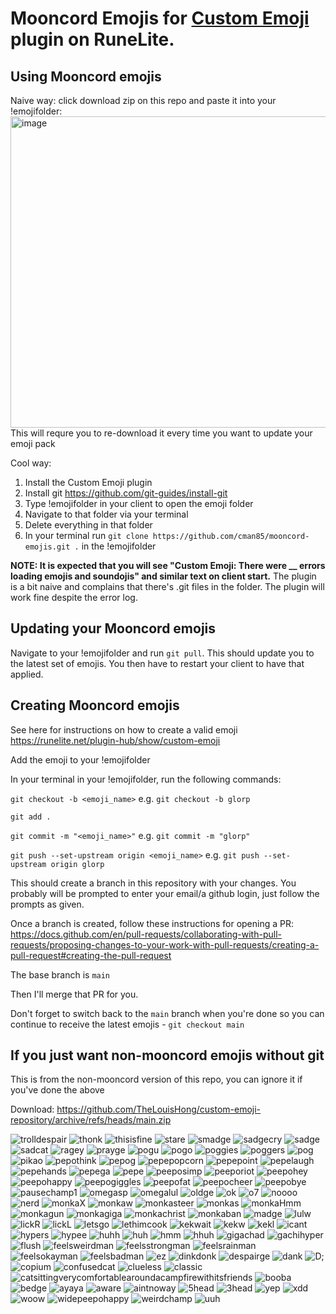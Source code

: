 # Mooncord Emojis for [Custom Emoji](https://github.com/TheLouisHong/runelite-custom-emoji) plugin on RuneLite.

## Using Mooncord emojis
Naive way: click download zip on this repo and paste it into your !emojifolder: <img width="1029" height="498" alt="image" src="https://github.com/user-attachments/assets/3ef2b596-953c-4687-8401-ead044ce1add" />
This will requre you to re-download it every time you want to update your emoji pack

Cool way:
1. Install the Custom Emoji plugin
2. Install git https://github.com/git-guides/install-git
3. Type !emojifolder in your client to open the emoji folder
4. Navigate to that folder via your terminal
5. Delete everything in that folder
6. In your terminal run `git clone https://github.com/cman85/mooncord-emojis.git .` in the !emojifolder

**NOTE: It is expected that you will see "Custom Emoji: There were __ errors loading emojis and soundojis" and similar text on client start.**
The plugin is a bit naive and complains that there's .git files in the folder. The plugin will work fine despite the error log.

## Updating your Mooncord emojis
Navigate to your !emojifolder and run `git pull`. This should update you to the latest set of emojis. You then have to restart your client to have that applied.

## Creating Mooncord emojis
See here for instructions on how to create a valid emoji https://runelite.net/plugin-hub/show/custom-emoji

Add the emoji to your !emojifolder

In your terminal in your !emojifolder, run the following commands:

`git checkout -b <emoji_name>` e.g. `git checkout -b glorp`

`git add .`

`git commit -m "<emoji_name>"` e.g. `git commit -m "glorp"`

`git push --set-upstream origin <emoji_name>` e.g. `git push --set-upstream origin glorp`

This should create a branch in this repository with your changes. You probably will be prompted to enter your email/a github login, just follow the prompts as given.

Once a branch is created, follow these instructions for opening a PR: https://docs.github.com/en/pull-requests/collaborating-with-pull-requests/proposing-changes-to-your-work-with-pull-requests/creating-a-pull-request#creating-the-pull-request 

The base branch is `main`

Then I'll merge that PR for you.

Don't forget to switch back to the `main` branch when you're done so you can continue to receive the latest emojis - `git checkout main`

## If you just want non-mooncord emojis without git
This is from the non-mooncord version of this repo, you can ignore it if you've done the above

Download: https://github.com/TheLouisHong/custom-emoji-repository/archive/refs/heads/main.zip

![trolldespair](https://github.com/user-attachments/assets/d093c027-23a8-4339-a4c2-824951d35fc1)
![thonk](https://github.com/user-attachments/assets/fa282d9d-5cc5-4558-a272-bb07fa750b08)
![thisisfine](https://github.com/user-attachments/assets/3cb996e6-a413-42fd-9dbc-f26788fdb10e)
![stare](https://github.com/user-attachments/assets/19b01d8b-ca7d-488b-9269-24e4a97fffe0)
![smadge](https://github.com/user-attachments/assets/88b40e58-0529-4f37-ae77-a3fb3f66136f)
![sadgecry](https://github.com/user-attachments/assets/2db28133-986a-4102-89b2-343f03f8675e)
![sadge](https://github.com/user-attachments/assets/2f20d9a1-0d11-4c82-b23f-d9fbf6419e9d)
![sadcat](https://github.com/user-attachments/assets/8f15fe46-2a45-44d8-a7c0-31dd5f7ab707)
![ragey](https://github.com/user-attachments/assets/58671112-a10f-4578-8b67-2d7c367b04e7)
![prayge](https://github.com/user-attachments/assets/f8175be8-92e3-427a-89ca-0acad79531f4)
![pogu](https://github.com/user-attachments/assets/3af8f340-d258-42ff-92db-e286e5ff03d7)
![pogo](https://github.com/user-attachments/assets/f2c66da3-ce09-4fb6-a706-5a0d730bc395)
![poggies](https://github.com/user-attachments/assets/ac676d47-7558-4a26-8bea-284d4720b699)
![poggers](https://github.com/user-attachments/assets/019e3c61-e452-4c09-9d6d-e000fd126101)
![pog](https://github.com/user-attachments/assets/c4420f9e-94f2-44d8-b385-b676ba92a422)
![pikao](https://github.com/user-attachments/assets/ecf511a2-d1a6-4672-b38e-ef4f09be140d)
![pepothink](https://github.com/user-attachments/assets/f5e54822-263f-4e87-bca0-0f3c35cbac73)
![pepog](https://github.com/user-attachments/assets/4562fd6f-2cca-42ee-8131-1ee7cf14118b)
![pepepopcorn](https://github.com/user-attachments/assets/74d8bc5d-7834-4015-a255-c24921e7c57b)
![pepepoint](https://github.com/user-attachments/assets/f24b4b29-5b7c-4dae-825c-e6788268ed10)
![pepelaugh](https://github.com/user-attachments/assets/42ebe7ee-c50b-4a89-af23-359a33c8360e)
![pepehands](https://github.com/user-attachments/assets/c2d47985-be69-499a-9173-72659fbcf68f)
![pepega](https://github.com/user-attachments/assets/43d0f727-a851-48e7-884e-52aed740d95d)
![pepe](https://github.com/user-attachments/assets/ca92ea38-730c-46d8-986c-1987c66b5417)
![peeposimp](https://github.com/user-attachments/assets/b7a547ac-38c3-4c51-8e65-de9143097572)
![peeporiot](https://github.com/user-attachments/assets/2ce81bea-0747-4ab3-b6c1-91b3c11f6cf1)
![peepohey](https://github.com/user-attachments/assets/45746baf-45f5-4c3d-a0bd-6a497baae521)
![peepohappy](https://github.com/user-attachments/assets/0cec2779-9ee9-4dc8-a18e-9c9048f791c4)
![peepogiggles](https://github.com/user-attachments/assets/6f77071d-bcdb-44ea-abfb-76d11d8fb3fd)
![peepofat](https://github.com/user-attachments/assets/761d1e33-fc97-4398-8c77-992e3a58aaec)
![peepocheer](https://github.com/user-attachments/assets/064a505e-e57d-49e8-9a46-fd49c6fd2929)
![peepobye](https://github.com/user-attachments/assets/ec17e619-b9b0-4140-be1d-606af5f83479)
![pausechamp1](https://github.com/user-attachments/assets/077475cc-4bf8-4b75-8e31-76ac50b001d0)
![omegasp](https://github.com/user-attachments/assets/09065177-fefc-44fa-89cf-ead95ebe4cb4)
![omegalul](https://github.com/user-attachments/assets/064c6961-ce64-4690-b095-59018abec5a3)
![oldge](https://github.com/user-attachments/assets/fd35ccc8-9691-42bb-9829-0cfae5075db3)
![ok](https://github.com/user-attachments/assets/836dfc7a-94df-42b6-90fe-c52f75741919)
![o7](https://github.com/user-attachments/assets/8280cf37-d199-4e1b-90b8-fd876b61c086)
![noooo](https://github.com/user-attachments/assets/f61f4872-323e-43a1-a108-72e2fa11109b)
![nerd](https://github.com/user-attachments/assets/21149a2c-ddec-468c-bddf-98c175b67723)
![monkaX](https://github.com/user-attachments/assets/ca6dc98b-88a6-429c-823e-a93afb2a7b1c)
![monkaw](https://github.com/user-attachments/assets/dc03a5fa-a9c6-4719-a2b5-e8aa626dab48)
![monkasteer](https://github.com/user-attachments/assets/b6c8967a-33be-47a1-915a-a6a3fe141a19)
![monkas](https://github.com/user-attachments/assets/3ba7564a-bfc5-4a8d-98a4-887bc86a2b80)
![monkaHmm](https://github.com/user-attachments/assets/5adf4cea-e6d5-4145-a5fd-eeea2c0aae38)
![monkagun](https://github.com/user-attachments/assets/d7e7aa13-2874-449f-89c8-bab4bedd608d)
![monkagiga](https://github.com/user-attachments/assets/b0d76f72-8afb-4928-a809-af2109db0519)
![monkachrist](https://github.com/user-attachments/assets/2d07ad21-0384-4457-b44e-a5f58e289615)
![monkaban](https://github.com/user-attachments/assets/e16e6f96-a61e-438d-9e56-512ec5855419)
![madge](https://github.com/user-attachments/assets/1751aad9-6d53-4a9a-9bdf-bd9f2f0a87ab)
![lulw](https://github.com/user-attachments/assets/41db51d2-321c-46c9-8f06-e4481fc755f2)
![lickR](https://github.com/user-attachments/assets/ce22cd9f-3219-41b0-ae50-d75ed5ad94b9)
![lickL](https://github.com/user-attachments/assets/cdebc257-db39-43fa-a991-2403e667759a)
![letsgo](https://github.com/user-attachments/assets/24fc031c-2754-458b-831a-212918bef083)
![lethimcook](https://github.com/user-attachments/assets/b26f1f7c-5020-4d1e-8855-5d67d32363fd)
![kekwait](https://github.com/user-attachments/assets/cf334d38-60cc-416b-be0c-2fb62afe822a)
![kekw](https://github.com/user-attachments/assets/b3e3b788-afb4-4857-a959-849e40fce836)
![kekl](https://github.com/user-attachments/assets/cdb46eb4-61d4-4d30-8050-7a2e2b1f92b5)
![icant](https://github.com/user-attachments/assets/59aec6af-8f3d-42cc-adb8-3f56deef44b0)
![hypers](https://github.com/user-attachments/assets/5f04c8f7-a117-4cf2-9385-15ab0b826da2)
![hypee](https://github.com/user-attachments/assets/f5ec32de-c0a9-44b2-8b67-4853b448ea39)
![huhh](https://github.com/user-attachments/assets/f8679d50-b5db-430b-a3db-018698c94ceb)
![huh](https://github.com/user-attachments/assets/b2f9ddc5-efd7-4dd1-bb9d-08a9ae9c6640)
![hmm](https://github.com/user-attachments/assets/e7fa1317-1056-46f4-b539-b276dd36ec9e)
![hhuh](https://github.com/user-attachments/assets/4d5a4565-b8bc-4fc2-9a36-4a34f486cb93)
![gigachad](https://github.com/user-attachments/assets/3af7ef80-5fac-42a5-946e-228fe38aa383)
![gachihyper](https://github.com/user-attachments/assets/f2ff0305-cfbc-4613-bde8-dd40cc18763f)
![flush](https://github.com/user-attachments/assets/d4e3d061-9d25-4b0f-b583-f7cfca93330f)
![feelsweirdman](https://github.com/user-attachments/assets/4d92a5e6-1499-40c6-8d3b-9713c62dda54)
![feelsstrongman](https://github.com/user-attachments/assets/976c73d7-6589-47e2-9816-ed1ea290f1de)
![feelsrainman](https://github.com/user-attachments/assets/68cb1bbc-5971-4bef-b346-585bf3d95058)
![feelsokayman](https://github.com/user-attachments/assets/9974da4d-cbb8-4b2e-a10a-99ee3d221c23)
![feelsbadman](https://github.com/user-attachments/assets/314e049d-a2e5-4725-93db-46303327c08c)
![ez](https://github.com/user-attachments/assets/7771c16f-2ca9-4f06-b46c-d3200d6a5361)
![dinkdonk](https://github.com/user-attachments/assets/d064ebe0-fa53-44b1-804e-8e6d42f4df22)
![despairge](https://github.com/user-attachments/assets/6697d660-dd70-4706-970c-d951e6d22ba9)
![dank](https://github.com/user-attachments/assets/ded6a77e-5b04-4428-bc77-6c102ec45d2e)
![D;](https://github.com/user-attachments/assets/de010816-a60d-4206-b8d5-cad47d8734eb)
![copium](https://github.com/user-attachments/assets/5c9438d5-d291-426d-9004-6ad0e7704c3e)
![confusedcat](https://github.com/user-attachments/assets/9f8cd662-420e-4a4a-ba47-6d6866ee439a)
![clueless](https://github.com/user-attachments/assets/6e90fec4-a3fe-41ab-a513-79b438e691e0)
![classic](https://github.com/user-attachments/assets/0190c754-bf6a-411a-829c-920d216ab394)
![catsittingverycomfortablearoundacampfirewithitsfriends](https://github.com/user-attachments/assets/f0bd590a-2907-4947-957a-4c1be67f784b)
![booba](https://github.com/user-attachments/assets/3b75f544-ea77-4d73-9bab-a53c628e98a9)
![bedge](https://github.com/user-attachments/assets/aa585b27-7237-40d8-96e9-fc03a56dcecd)
![ayaya](https://github.com/user-attachments/assets/d43cea0c-c3c4-4a26-9738-7ea5eb13742a)
![aware](https://github.com/user-attachments/assets/f9664382-2416-4a0a-aa4a-71db190d3d13)
![aintnoway](https://github.com/user-attachments/assets/8fbcb9c0-3fbb-4156-a23b-5d719f78dff3)
![5head](https://github.com/user-attachments/assets/f894006d-ef88-46a3-9d2e-70afdb57466a)
![3head](https://github.com/user-attachments/assets/a8300ebf-7dea-46c0-b0c4-8290b229b666)
![yep](https://github.com/user-attachments/assets/f00733f8-c583-4378-95fb-12a1cd3d0eda)
![xdd](https://github.com/user-attachments/assets/4badc8e4-04a1-4671-b719-8efb7c9a40d9)
![woow](https://github.com/user-attachments/assets/7ebfb270-b10d-46f5-b5ae-d9dbe66dd44d)
![widepeepohappy](https://github.com/user-attachments/assets/b1abb945-a7b2-4090-b5ec-1ec3407cf12d)
![weirdchamp](https://github.com/user-attachments/assets/a7c7cbe1-8750-496e-bb23-605c3aa4c805)
![uuh](https://github.com/user-attachments/assets/e6685165-b309-45eb-b9ba-d9595adf4ffe)
